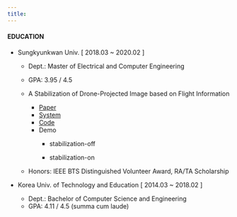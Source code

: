 ```yaml
---
title:
---
```


#### EDUCATION
- Sungkyunkwan Univ. [ 2018.03 ~ 2020.02 ] 
  - Dept.: Master of Electrical and Computer Engineering
  - GPA: 3.95 / 4.5
  
  - A Stabilization of Drone-Projected Image based on Flight Information
    - <a href="https://drive.google.com/file/d/1qXox6GpSvR-LvTYYBrsfzgkuTNLBtAkJ/view?pli=1">Paper</a>
    - <a href="https://youtu.be/Ype6slgs8dQ">System</a>
    - <a href="https://github.com/EunBinChoi/stabilization-drone-projected-image-with-sensors-master">Code</a>
    - Demo 
        - <p>stabilization-off<a href="https://youtu.be/4A9rHYnviM4"></a></p>
        - <p>stabilization-on<a href="https://youtu.be/ukIrXobmIYM"></a></p>
  
  - Honors: IEEE BTS Distinguished Volunteer Award, RA/TA Scholarship 

  
- Korea Univ. of Technology and Education [ 2014.03 ~ 2018.02 ]
  - Dept.: Bachelor of Computer Science and Engineering
  - GPA: 4.11 / 4.5 (summa cum laude)